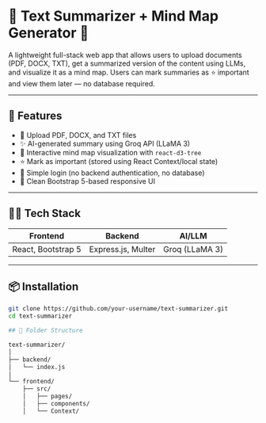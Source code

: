 # 📄 Text Summarizer + Mind Map Generator 🧠

A lightweight full-stack web app that allows users to upload documents (PDF, DOCX, TXT), get a summarized version of the content using LLMs, and visualize it as a mind map. Users can mark summaries as ⭐ important and view them later — no database required.

---

## 🚀 Features

- 📁 Upload PDF, DOCX, and TXT files
- ✨ AI-generated summary using Groq API (LLaMA 3)
- 🧠 Interactive mind map visualization with `react-d3-tree`
- ⭐ Mark as important (stored using React Context/local state)
- 🔐 Simple login (no backend authentication, no database)
- 🧼 Clean Bootstrap 5-based responsive UI

---

## 🧑‍💻 Tech Stack

| Frontend           | Backend             | AI/LLM       |
|--------------------|---------------------|--------------|
| React, Bootstrap 5 | Express.js, Multer  | Groq (LLaMA 3) |

---

## 📦 Installation

```bash
git clone https://github.com/your-username/text-summarizer.git
cd text-summarizer

## 📁 Folder Structure

text-summarizer/
│
├── backend/
│   └── index.js
│
└── frontend/
    ├── src/
    │   ├── pages/
    │   ├── components/
    │   └── Context/

